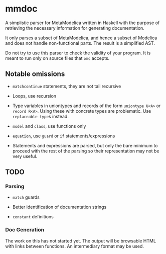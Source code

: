 # mmdoc

A simplistic parser for MetaModelica written in Haskell with the
purpose of retrieving the necessary information for generating
documentation.

It only parses a subset of MetaModelica, and hence a subset of
Modelica and does not handle non-functional parts. The result is a
simplified AST.

Do not try to use this parser to check the validity of your
program. It is meant to run only on source files that `omc` accepts.

## Notable omissions

* `matchcontinue` statements, they are not tail recursive

* Loops, use recursion

* Type variables in uniontypes and records of the form `uniontype U<A>`
  or `record R<A>`. Using these with concrete types are problematic.
  Use `replaceable type`s instead.

* `model` and `class`, use functions only

* `equation`, use `guard` or `if` statements/expressions

* Statements and expressions are parsed, but only the bare minimum to
  proceed with the rest of the parsing so their representation may not
  be very useful.

## TODO

### Parsing

* `match` guards

* Better identification of documentation strings

* `constant` definitions

### Doc Generation

The work on this has not started yet. The output will be browsable
HTML with links between functions. An intermediary format may be used.
